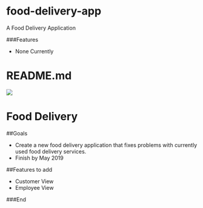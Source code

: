 # food-delivery-app
A Food Delivery Application

###Features

- None Currently

# README.md

![](https://seeklogo.com/images/F/food-logo-52283E41F9-seeklogo.com.png)


# Food Delivery

##Goals

- Create a new food delivery application that fixes problems with currently used food delivery services.
- Finish by May 2019

##Features to add

- Customer View
- Employee View

###End
